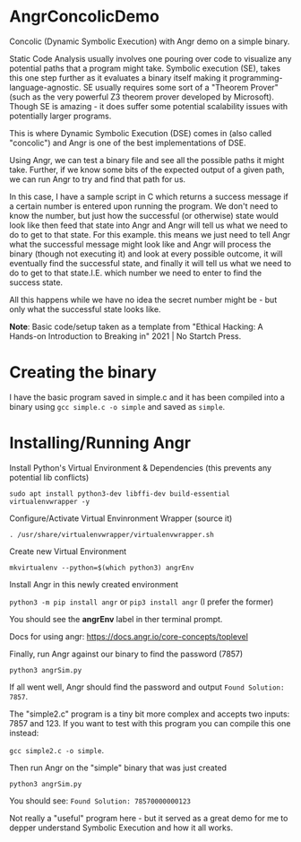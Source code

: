 # AngrConcolicDemo
Concolic (Dynamic Symbolic Execution) with Angr demo on a simple binary.

Static Code Analysis usually involves one pouring over code to visualize any potential paths that a program might take.
Symbolic execution (SE), takes this one step further as it evaluates a binary itself making it programming-language-agnostic.
SE usually requires some sort of a "Theorem Prover" (such as the very powerful Z3 theorem prover developed by Microsoft).
Though SE is amazing - it does suffer some potential scalability issues with potentially larger programs.

This is where Dynamic Symbolic Execution (DSE) comes in (also called "concolic") and Angr is one of the best implementations of DSE.

Using Angr, we can test a binary file and see all the possible paths it might take.
Further, if we know some bits of the expected output of a given path, we can run Angr to try and find that path for us.

In this case, I have a sample script in C which returns a success message if a certain number is entered upon running the program.
We don't need to know the number, but just how the successful (or otherwise) state would look like then feed that state into Angr and Angr will tell us what we need to do to get to that state. For this example. this means we just need to tell Angr what the successful message might look like and Angr will process the binary (though not executing it) and look at every possible outcome, it will eventually find the successful state, and finally it will tell us what we need to do to get to that state.I.E. which number we need to enter to find the success state.

All this happens while  we have no idea the secret number might be - but only what the successful state looks like.

__Note__: Basic code/setup taken as a template from "Ethical Hacking: A Hands-on Introduction to Breaking in" 2021 | No Startch Press.


# Creating the binary
I have the basic program saved in simple.c and it has been compiled into a binary using `gcc simple.c -o simple` and saved as `simple`.

# Installing/Running Angr

Install Python's Virtual Environment & Dependencies (this prevents any potential lib conflicts)

`sudo apt install python3-dev libffi-dev build-essential virtualenvwrapper -y`

Configure/Activate Virtual Envinronment Wrapper (source it)

`. /usr/share/virtualenvwrapper/virtualenvwrapper.sh`


Create new Virtual Environment

`mkvirtualenv --python=$(which python3) angrEnv`

Install Angr in this newly created environment

`python3 -m pip install angr` or `pip3 install angr` (I prefer the former)

You should see the __angrEnv__ label in ther terminal prompt.

Docs for using angr: https://docs.angr.io/core-concepts/toplevel


Finally, run Angr against our binary to find the password (7857)

`python3 angrSim.py`

If all went well, Angr should find the password and output `Found Solution: 7857`.


The "simple2.c" program is a tiny bit more complex and accepts two inputs: 7857 and 123.
If you want to test with this program you can compile this one instead: 

`gcc simple2.c -o simple`.

Then run Angr on the "simple" binary that was just created

`python3 angrSim.py`

You should see: `Found Solution: 78570000000123`

Not really a "useful" program here - but it served as a great demo for me to depper understand Symbolic Execution and how it all works.

